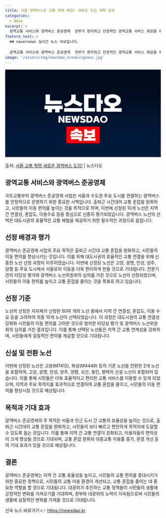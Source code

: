 ```yaml
---
title: 서울 광역버스로 교통 혁명 예정! 새로운 도입 계획 발표
categories:
  - News
excerpt: >
  광역교통 서비스와 광역버스 준공영제  정부가 편리하고 안정적인 광역교통 서비스 제공을 위해 광역버스 준공영제…
feature_text: >
  ## navernews 실시간 뉴스 속보입니다.

  광역교통 서비스와 광역버스 준공영제  정부가 편리하고 안정적인 광역교통 서비스 제공을 위해 광역버스 준공영제…
image: '/assets/img/newsdao_breakingnews.jpg'
---
```


![뉴스다오 속보](/assets/img/newsdao_breakingnews.jpg)

<p>출처: <a href="https://newsdao.kr/4423" rel="dofollow">서울 교통 혁명 새로운 광역버스 도입!</a> | 뉴스다오</p>

<h2 data-ke-size="size26">광역교통 서비스와 광역버스 준공영제</h2>
국토교통부의 광역버스 준공영제 사업은 서울과 수도권 주요 도시를 연결하는 광역버스를 안정적으로 운영하기 위한 중요한 시책입니다. 출퇴근 시간대의 교통 혼잡을 완화하고, 시민들의 이동 편의를 높이는 것을 목적으로 하며, 이번에 선정된 10개 노선은 지역 간 연결성, 혼잡도, 이용수요 등을 중심으로 신중히 평가되었습니다. 광역버스 노선의 선택은 대도시권의 효율적인 교통 해법을 제공하기 위한 필수적인 과정으로 꼽힙니다.

<h2 data-ke-size="size26">선정 배경과 평가</h2>
광역버스 준공영제 사업의 주요 목적은 출퇴근 시간대 교통 혼잡을 완화하고, 시민들의 이동 편의를 향상시키는 것입니다. 이를 위해 대도시권의 효율적인 교통 연결을 위해 신중한 노선 선정 과정이 이루어졌습니다. 이번에 선정된 노선은 고양, 광명, 안성, 양주, 양평 등 주요 도시에서 서울로의 이동을 더욱 편리하게 만들 것으로 기대됩니다. 전문기관의 타당성 평가와 광역버스 노선위원회의 심의를 거친 것으로 노선이 선정되었으며, 시민들의 이동 편의를 높이고 교통 혼잡을 줄이는 것을 목표로 하고 있습니다.

<h2 data-ke-size="size26">선정 기준</h2>
노선의 선정은 지자체가 신청한 50여 개의 노선 중에서 지역 간 연결성, 혼잡도, 이용 수요 등을 고려하여 최종 10개 노선이 선택되었습니다. 이 과정은 대도시권의 교통 연결성 강화와 시민들의 이동 편의를 고려한 것으로 철저한 타당성 평가 및 광역버스 노선위원회의 심의를 거친 결과입니다. 이를 통해 선택된 노선들은 지역 간 교통 연계성을 강화하며, 시민들에게 실질적인 편의를 제공할 것으로 기대됩니다.

<h2 data-ke-size="size26">신설 및 전환 노선</h2>
이번에 선정된 노선은 고양(M7412), 화성(M4449) 등의 기존 노선을 전환한 2개 노선을 포함하여, 고양, 광명, 안성, 양주, 양평, 오산, 용인, 평택의 신설 노선이 포함되어 있습니다. 이를 통해 시민들은 더욱 효율적이고 편리한 교통 서비스를 이용할 수 있게 되었으며, 지역과 주요 목적지를 효과적으로 연결하여 교통 혼잡을 줄이고, 시민들의 이동 편의를 향상시킬 것으로 예상됩니다.

<h2 data-ke-size="size26">목적과 기대 효과</h2>
광역버스 준공영제의 주 목적은 서울과 인근 도시 간 교통의 효율성을 높이는 것으로, 출퇴근 시간대의 교통 혼잡을 완화하고, 시민들이 보다 빠르고 편안하게 목적지에 도달할 수 있도록 돕는 것입니다. 이를 통해 지역 간 교통 연결이 강화되고, 이용자들의 편의성이 크게 향상될 것으로 기대되며, 교통 혼잡 완화와 대중교통 이용률 증가, 환경 개선 등의 기대 효과가 있을 것으로 예상됩니다.

<h2 data-ke-size="size26">결론</h2>
광역버스 준공영제는 지역 간 교통 효율성을 높이고, 시민들의 교통 편의를 증대시키기 위한 중요한 정책으로, 시민들의 교통 이용 환경이 개선되고, 교통 혼잡을 줄이는 데 중요한 역할을 할 것으로 기대됩니다. 대광위가 추진하는 교통 정책들이 시민들의 생활에 긍정적인 변화를 가져오기를 기대하며, 정부와 대광위의 노력이 지속됨으로써 시민들의 생활에 실질적인 변화를 가져올 것으로 기대됩니다.

<p data-ke-size="size16"></p> 

신속 뉴스 바로가기 👉 <a href="https://newsdao.kr" rel="dofollow">https://newsdao.kr</a>


